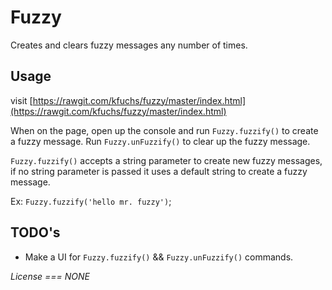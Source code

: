 # Fuzzy

Creates and clears fuzzy messages any number of times.

##


## Usage

visit [https://rawgit.com/kfuchs/fuzzy/master/index.html](https://rawgit.com/kfuchs/fuzzy/master/index.html)

When on the page, open up the console and run `Fuzzy.fuzzify()` to create a fuzzy message. Run `Fuzzy.unFuzzify()`
to clear up the fuzzy message.

`Fuzzy.fuzzify()` accepts a string parameter to create new fuzzy messages, if no string parameter is passed it uses a
 default string to create a fuzzy message.

 Ex: `Fuzzy.fuzzify('hello mr. fuzzy')`;

## TODO's

- Make a UI for `Fuzzy.fuzzify()` && `Fuzzy.unFuzzify()` commands.


*License === NONE*